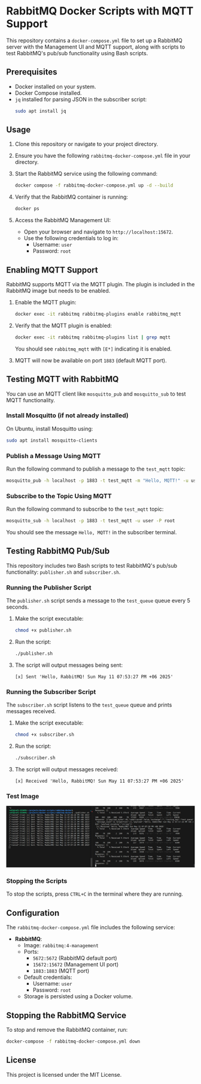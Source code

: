 # RabbitMQ Docker Scripts with MQTT Support

This repository contains a `docker-compose.yml` file to set up a RabbitMQ server with the Management UI and MQTT support, along with scripts to test RabbitMQ's pub/sub functionality using Bash scripts.

## Prerequisites

- Docker installed on your system.
- Docker Compose installed.
- `jq` installed for parsing JSON in the subscriber script:
  ```bash
  sudo apt install jq
  ```

## Usage

1. Clone this repository or navigate to your project directory.

2. Ensure you have the following `rabbitmq-docker-compose.yml` file in your directory.

3. Start the RabbitMQ service using the following command:

   ```bash
   docker compose -f rabbitmq-docker-compose.yml up -d --build
   ```

4. Verify that the RabbitMQ container is running:

   ```bash
   docker ps
   ```

5. Access the RabbitMQ Management UI:
   - Open your browser and navigate to `http://localhost:15672`.
   - Use the following credentials to log in:
     - Username: `user`
     - Password: `root`

## Enabling MQTT Support

RabbitMQ supports MQTT via the MQTT plugin. The plugin is included in the RabbitMQ image but needs to be enabled.

1. Enable the MQTT plugin:
   ```bash
   docker exec -it rabbitmq rabbitmq-plugins enable rabbitmq_mqtt
   ```

2. Verify that the MQTT plugin is enabled:
   ```bash
   docker exec -it rabbitmq rabbitmq-plugins list | grep mqtt
   ```

   You should see `rabbitmq_mqtt` with `[E*]` indicating it is enabled.

3. MQTT will now be available on port `1883` (default MQTT port).

## Testing MQTT with RabbitMQ

You can use an MQTT client like `mosquitto_pub` and `mosquitto_sub` to test MQTT functionality.

### Install Mosquitto (if not already installed)

On Ubuntu, install Mosquitto using:
```bash
sudo apt install mosquitto-clients
```

### Publish a Message Using MQTT

Run the following command to publish a message to the `test_mqtt` topic:
```bash
mosquitto_pub -h localhost -p 1883 -t test_mqtt -m "Hello, MQTT!" -u user -P root
```

### Subscribe to the Topic Using MQTT

Run the following command to subscribe to the `test_mqtt` topic:
```bash
mosquitto_sub -h localhost -p 1883 -t test_mqtt -u user -P root
```

You should see the message `Hello, MQTT!` in the subscriber terminal.

## Testing RabbitMQ Pub/Sub

This repository includes two Bash scripts to test RabbitMQ's pub/sub functionality: `publisher.sh` and `subscriber.sh`.

### Running the Publisher Script

The `publisher.sh` script sends a message to the `test_queue` queue every 5 seconds.

1. Make the script executable:
   ```bash
   chmod +x publisher.sh
   ```

2. Run the script:
   ```bash
   ./publisher.sh
   ```

3. The script will output messages being sent:
   ```
   [x] Sent 'Hello, RabbitMQ! Sun May 11 07:53:27 PM +06 2025'
   ```

### Running the Subscriber Script

The `subscriber.sh` script listens to the `test_queue` queue and prints messages received.

1. Make the script executable:
   ```bash
   chmod +x subscriber.sh
   ```

2. Run the script:
   ```bash
   ./subscriber.sh
   ```

3. The script will output messages received:
   ```
   [x] Received 'Hello, RabbitMQ! Sun May 11 07:53:27 PM +06 2025'
   ```

### Test Image
![Rabbitmq Pub/Sub](./image.png)


### Stopping the Scripts

To stop the scripts, press `CTRL+C` in the terminal where they are running.

## Configuration

The `rabbitmq-docker-compose.yml` file includes the following service:

- **RabbitMQ**:
  - Image: `rabbitmq:4-management`
  - Ports:
    - `5672:5672` (RabbitMQ default port)
    - `15672:15672` (Management UI port)
    - `1883:1883` (MQTT port)
  - Default credentials:
    - Username: `user`
    - Password: `root`
  - Storage is persisted using a Docker volume.

## Stopping the RabbitMQ Service

To stop and remove the RabbitMQ container, run:

```bash
docker-compose -f rabbitmq-docker-compose.yml down
```

## License

This project is licensed under the MIT License.